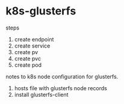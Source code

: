 # k8s-glusterfs


steps

1. create endpoint
2. create service
3. create pv
4. create pvc
5. create pod



notes to k8s node configuration for glusterfs.

1. hosts file with glusterfs node records
2. install glusterfs-client

